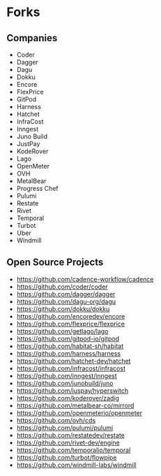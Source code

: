 # Forks

## Companies

- Coder
- Dagger
- Dagu
- Dokku
- Encore
- FlexPrice
- GitPod
- Harness
- Hatchet
- InfraCost
- Inngest
- Juno Build
- JustPay
- KodeRover
- Lago
- OpenMeter
- OVH
- MetalBear
- Progress Chef
- Pulumi
- Restate
- Rivet
- Temporal
- Turbot
- Uber
- Windmill

## Open Source Projects

- https://github.com/cadence-workflow/cadence
- https://github.com/coder/coder
- https://github.com/dagger/dagger
- https://github.com/dagu-org/dagu
- https://github.com/dokku/dokku
- https://github.com/encoredev/encore
- https://github.com/flexprice/flexprice
- https://github.com/getlago/lago
- https://github.com/gitpod-io/gitpod
- https://github.com/habitat-sh/habitat
- https://github.com/harness/harness
- https://github.com/hatchet-dev/hatchet
- https://github.com/infracost/infracost
- https://github.com/inngest/inngest
- https://github.com/junobuild/juno
- https://github.com/juspay/hyperswitch
- https://github.com/koderover/zadig
- https://github.com/metalbear-co/mirrord
- https://github.com/openmeterio/openmeter
- https://github.com/ovh/cds
- https://github.com/pulumi/pulumi
- https://github.com/restatedev/restate
- https://github.com/rivet-dev/engine
- https://github.com/temporalio/temporal
- https://github.com/turbot/flowpipe
- https://github.com/windmill-labs/windmill

